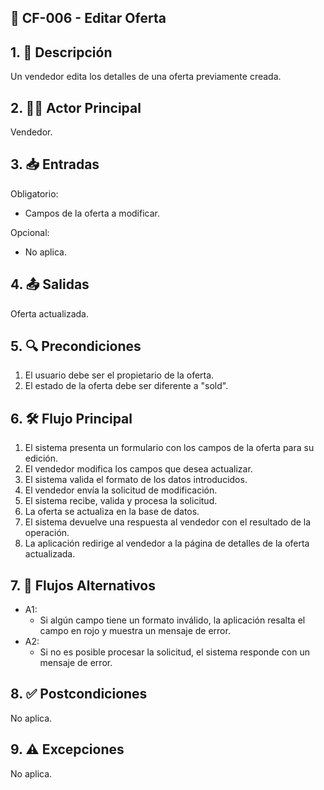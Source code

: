 ## 🌟 CF-006 - Editar Oferta

## 1. 📝 Descripción  
Un vendedor edita los detalles de una oferta previamente creada.

## 2. 🧑‍💻 Actor Principal  
Vendedor.

## 3. 📥 Entradas  
Obligatorio:  
* Campos de la oferta a modificar.  

Opcional:  
* No aplica.

## 4. 📤 Salidas  
Oferta actualizada.

## 5. 🔍 Precondiciones 
1. El usuario debe ser el propietario de la oferta.  
2. El estado de la oferta debe ser diferente a "sold".

## 6. 🛠️ Flujo Principal  
1. El sistema presenta un formulario con los campos de la oferta para su edición.  
2. El vendedor modifica los campos que desea actualizar.  
3. El sistema valida el formato de los datos introducidos.  
4. El vendedor envía la solicitud de modificación.  
5. El sistema recibe, valida y procesa la solicitud.  
6. La oferta se actualiza en la base de datos.  
7. El sistema devuelve una respuesta al vendedor con el resultado de la operación.  
8. La aplicación redirige al vendedor a la página de detalles de la oferta actualizada.

## 7. 🔄 Flujos Alternativos  
* A1:  
    * Si algún campo tiene un formato inválido, la aplicación resalta el campo en rojo y muestra un mensaje de error.  
* A2:  
    * Si no es posible procesar la solicitud, el sistema responde con un mensaje de error.

## 8. ✅ Postcondiciones  
No aplica.

## 9. ⚠️ Excepciones  
No aplica.
